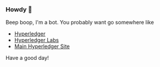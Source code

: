 ### Howdy 👋

Beep boop, I'm a bot. You probably want go somewhere like

 - [Hyperledger](https://github.com/hyperledger)
 - [Hyperledger Labs](https://github.com/hyperledger-labs)
 - [Main Hyperledger Site](https://hyperledger.org)

Have a good day!
